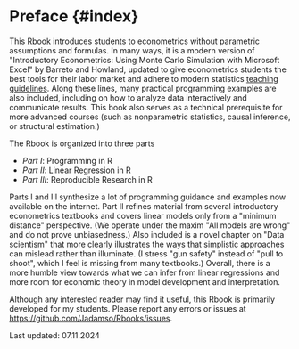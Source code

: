 # Preface {#index}

<!--- Add Title Image
<img src="Figures_Manual/Logo.png" class="cover" height="50%"/>  

--->


This [Rbook](https://jadamso.github.io/Rbooks/) introduces students to econometrics without parametric assumptions and formulas. In many ways, it is a modern version of "Introductory Econometrics: Using Monte Carlo Simulation with Microsoft Excel" by Barreto and Howland, updated to give econometrics students the best tools for their labor market and adhere to modern statistics [teaching guidelines](https://www.amstat.org/education/curriculum-guidelines-for-undergraduate-programs-in-statistical-science-). Along these lines, many practical programming examples are also included, including on how to analyze data interactively and communicate results. This book also serves as a technical prerequisite for more advanced courses (such as nonparametric statistics, causal inference, or structural estimation.) 


The Rbook is organized into three parts

 * *Part   I*: Programming in R
 * *Part  II*: Linear Regression in R
 * *Part III*: Reproducible Research in R

Parts I and III synthesize a lot of programming guidance and examples now available on the internet. Part II refines material from several introductory econometrics textbooks and covers linear models only from a "minimum distance" perspective. (We operate under the maxim "All models are wrong" and do not prove unbiasedness.) Also included is a novel chapter on "Data scientism" that more clearly illustrates the ways that simplistic approaches can mislead rather than illuminate. (I stress "gun safety" instead of "pull to shoot", which I feel is missing from many textbooks.) Overall, there is a more humble view towards what we can infer from linear regressions and more room for economic theory in model development and interpretation.

Although any interested reader may find it useful, this Rbook is primarily developed for my students. Please report any errors or issues at https://github.com/Jadamso/Rbooks/issues.

Last updated: 07.11.2024

